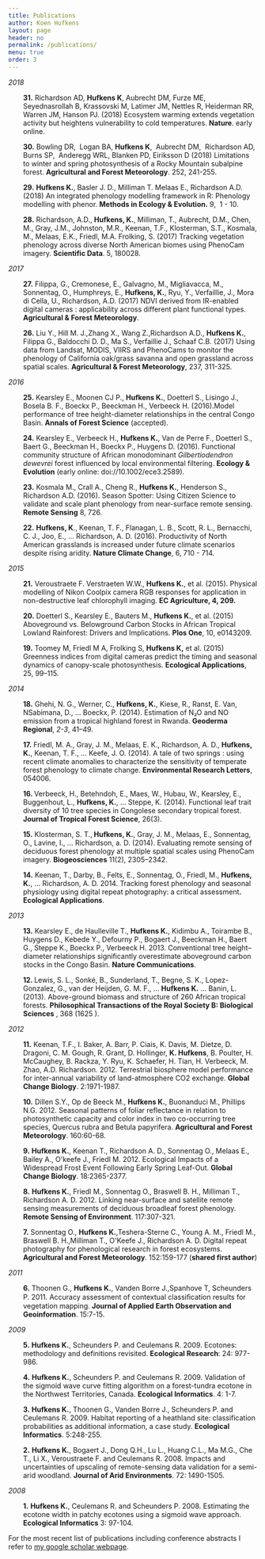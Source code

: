 ```yaml
---
title: Publications
author: Koen Hufkens
layout: page
header: no
permalink: /publications/
menu: true
order: 3
---
```


<em>2018</em>

<p style="padding-left: 30px;"><strong>31.</strong> Richardson AD, <strong>Hufkens K</strong>, Aubrecht DM, Furze ME, Seyednasrollah B, Krassovski M, Latimer JM, Nettles R, Heiderman RR, Warren JM, Hanson PJ. (2018) Ecosystem warming extends vegetation activity but heightens vulnerability to cold temperatures. <strong>Nature</strong>. early online.</p>

<p style="padding-left: 30px;"><strong>30.</strong> Bowling DR,  Logan BA, <strong>Hufkens K</strong>,  Aubrecht DM,  Richardson AD,  Burns SP,  Anderegg WRL, Blanken PD, Eiriksson D (2018) Limitations to winter and spring photosynthesis of a Rocky Mountain subalpine forest. <strong>Agricultural and Forest Meteorology</strong>. 252, <span class="size-m">241-255</span>.</p>
<p style="padding-left: 30px;"><strong>29.</strong> <strong>Hufkens K.</strong>, Basler J. D., Milliman T. Melaas E., Richardson A.D. (2018) An integrated phenology modelling framework in R: Phenology modelling with phenor. <strong>Methods in Ecology &amp; Evolution.</strong> 9,  1 - 10.</p>
<p style="padding-left: 30px;"><strong>28.</strong> Richardson, A.D., <strong>Hufkens, K.</strong>, Milliman, T., Aubrecht, D.M., Chen, M., Gray, J.M., Johnston, M.R., Keenan, T.F., Klosterman, S.T., Kosmala, M., Melaas, E.K., Friedl, M.A. Frolking, S. (2017) Tracking vegetation phenology across diverse North American biomes using PhenoCam imagery. <strong>Scientific Data</strong>. 5, 180028.</p>
<em>2017</em>
<p style="padding-left: 30px;"><strong> 27.</strong> Filippa, G., Cremonese, E., Galvagno, M., Migliavacca, M., Sonnentag, O., Humphreys, E., <strong>Hufkens, K.</strong>, Ryu, Y., Verfaillie, J., Mora di Cella, U., Richardson, A.D. (2017) NDVI derived from IR-enabled digital cameras : applicability across different plant functional types. <strong>Agricultural &amp; Forest Meteorology</strong>.</p>
<p style="padding-left: 30px;"><strong>26.</strong> Liu Y., Hill M. J.,Zhang X., Wang Z.,Richardson A.D., <strong>Hufkens K.</strong>, Filippa G., Baldocchi D. D., Ma S., Verfaillie J., Schaaf C.B. (2017) Using data from Landsat, MODIS, VIIRS and PhenoCams to monitor the phenology of California oak/grass savanna and open grassland across spatial scales. <strong>Agricultural &amp; Forest Meteorology</strong>, 237, 311-325.</p>
<em>2016</em>
<p style="padding-left: 30px;"><strong>25.</strong> Kearsley E., Moonen CJ P., <strong>Hufkens K.</strong>, Doetterl S., Lisingo J., Bosela B. F., Boeckx P., Beeckman H., Verbeeck H. (2016).Model performance of tree height-diameter relationships in the central Congo Basin. <b>Annals of Forest Science</b> (accepted).</p>
<p style="padding-left: 30px;"><strong>24.</strong> Kearsley E., Verbeeck H., <strong>Hufkens K.</strong>, Van de Perre F., Doetterl S., Baert G., Beeckman H., Boeckx P., Huygens D. (2016). Functional community structure of African monodominant <em>Gilbertiodendron dewevrei</em> forest influenced by local environmental filtering. <b>Ecology &amp; Evolution</b> (early online: doi://10.1002/ece3.2589).</p>
<p style="padding-left: 30px;"><strong>23.</strong> Kosmala M., Crall A., Cheng R., <strong>Hufkens K.</strong>, Henderson S., Richardson A.D. (2016). Season Spotter: Using Citizen Science to validate and scale plant phenology from near-surface remote sensing. <strong>Remote Sensing</strong> 8, 726.</p>
<p style="padding-left: 30px;"><strong>22.</strong> <strong>Hufkens, K</strong>., Keenan, T. F., Flanagan, L. B., Scott, R. L., Bernacchi, C. J., Joo, E., … Richardson, A. D. (2016). Productivity of North American grasslands is increased under future climate scenarios despite rising aridity. <strong>Nature Climate Change</strong>, 6, 710 - 714.</p>
<em>2015</em>
<p style="padding-left: 30px;"><strong>21.</strong> Veroustraete F. Verstraeten W.W., <strong>Hufkens K.</strong>, et al. (2015). Physical modelling of Nikon Coolpix camera RGB responses for application in non-destructive leaf chlorophyll imaging. <strong>EC Agriculture<strong>, 4, 209.</strong></strong></p>
<p style="padding-left: 30px;"><strong>20.</strong> Doetterl S., Kearsley E., Bauters M., <strong>Hufkens K.</strong>, et al. (2015) Aboveground vs. Belowground Carbon Stocks in African Tropical Lowland Rainforest: Drivers and Implications. <strong>Plos One</strong>, 10, e0143209.</p>
<p style="padding-left: 30px;"><strong>19.</strong> Toomey M, Friedl M A, Frolking S, <strong>Hufkens K,</strong> et al. (2015) Greenness indices from digital cameras predict the timing and seasonal dynamics of canopy-scale photosynthesis. <strong>Ecological Applications</strong>, 25, 99–115.</p>
<em>2014</em>
<p style="padding-left: 30px;"><strong>18.</strong> Ghehi, N. G., Werner, C., <strong>Hufkens, K.</strong>, Kiese, R., Ranst, E. Van, NSabimana, D., … Boeckx, P. (2014). Estimation of N₂O and NO emission from a tropical highland forest in Rwanda. <strong>Geoderma Regional</strong>, <i>2-3</i>, 41–49.</p>
<p style="padding-left: 30px;"><strong>17.</strong> Friedl, M. A., Gray, J. M., Melaas, E. K., Richardson, A. D., <strong>Hufkens, K.</strong>, Keenan, T. F., … Keefe, J. O. (2014). A tale of two springs : using recent climate anomalies to characterize the sensitivity of temperate forest phenology to climate change. <strong>Environmental Research Letters</strong>, 054006.</p>
<p style="padding-left: 30px;"><strong>16. </strong>Verbeeck, H., Betehndoh, E., Maes, W., Hubau, W., Kearsley, E., Buggenhout, L., <strong>Hufkens, K.</strong>, … Steppe, K. (2014). Functional leaf trait diversity of 10 tree species in Congolese secondary tropical forest.<strong> Journal of Tropical Forest Science</strong>, 26(3).</p>
<p style="padding-left: 30px;"><strong>15.</strong> Klosterman, S. T.,<strong> Hufkens, K.</strong>, Gray, J. M., Melaas, E., Sonnentag, O., Lavine, I., … Richardson, a. D. (2014). Evaluating remote sensing of deciduous forest phenology at multiple spatial scales using PhenoCam imagery. <strong>Biogeosciences</strong> 11(2), 2305–2342.</p>
<p style="padding-left: 30px;"><strong>14.</strong> Keenan, T., Darby, B., Felts, E., Sonnentag, O., Friedl, M., <strong>Hufkens, K.</strong>, … Richardson, A. D. 2014. Tracking forest phenology and seasonal physiology using digital repeat photography: a critical assessment<strong>. Ecological Applications</strong>.</p>
<em>2013
</em>
<p style="padding-left: 30px;"><strong>13.</strong> Kearsley E., de Haulleville T., <strong>Hufkens K.</strong>, Kidimbu A., Toirambe B., Huygens D., Kebede Y., Defourny P., Bogaert J., Beeckman H., Baert G., Steppe K., Boeckx P., Verbeeck H. 2013. Conventional tree height–diameter relationships significantly overestimate aboveground carbon stocks in the Congo Basin. <strong>Nature Communications</strong>.</p>
<p style="padding-left: 30px;"><strong>12. </strong>Lewis, S. L., Sonké, B., Sunderland, T., Begne, S. K., Lopez-Gonzalez, G., van der Heijden, G. M. F., … <strong>Hufkens K.</strong> … Banin, L. (2013). Above-ground biomass and structure of 260 African tropical forests. <strong>Philosophical Transactions of the Royal Society B: Biological Sciences</strong> , 368 (1625 ).<strong>
</strong></p>
<em>2012</em>
<p style="padding-left: 30px;"><strong>11.</strong> Keenan, T.F., I. Baker, A. Barr, P. Ciais, K. Davis, M. Dietze, D. Dragoni, C. M. Gough, R. Grant, D. Hollinger, <strong>K. Hufkens</strong>, B. Poulter, H. McCaughey, B. Rackza, Y. Ryu, K. Schaefer, H. Tian, H. Verbeeck, M. Zhao, A.D. Richardson. 2012. Terrestrial biosphere model performance for inter-annual variability of land-atmosphere CO2 exchange. <strong>Global Change Biology</strong>. 2:1971-1987.</p>
<p style="padding-left: 30px;"><strong>10.</strong> Dillen S.Y., Op de Beeck M., <strong>Hufkens K.</strong>, Buonanduci M., Phillips N.G. 2012. Seasonal patterns of foliar reflectance in relation to photosynthetic capacity and color index in two co-occurring tree species, Quercus rubra and Betula papyrifera. <strong>Agricultural and Forest Meteorology</strong>. 160:60-68.</p>
<p style="padding-left: 30px;"><strong>9.</strong> <strong>Hufkens K.</strong>, Keenan T., Richardson A. D., Sonnentag O., Melaas E., Bailey A., O'keefe J., Friedl M. 2012. Ecological Impacts of a Widespread Frost Event Following Early Spring Leaf-Out. <strong>Global Change Biology</strong>. 18:2365-2377.</p>
<p style="padding-left: 30px;"><strong>8.</strong> <strong>Hufkens K.</strong>, Friedl M., Sonnentag O., Braswell B. H., Milliman T., Richardson A. D. 2012. Linking near-surface and satellite remote sensing measurements of deciduous broadleaf forest phenology. <strong>Remote Sensing of Environment</strong>. 117:307-321.</p>
<p style="padding-left: 30px;"><strong>7.</strong> Sonnentag O., <strong>Hufkens K.</strong>,Teshera-Sterne C., Young A. M., Friedl M., Braswell B. H.,Milliman T., O'Keefe J., Richardson A. D. Digital repeat photography for phenological research in forest ecosystems. <strong>Agricultural and Forest Meteorology</strong>. 152:159-177 (<strong>shared first author</strong>)</p>
<em>2011</em>
<p style="padding-left: 30px;"><strong>6.</strong> Thoonen G., <strong>Hufkens K.</strong>, Vanden Borre J.,Spanhove T, Scheunders P. 2011. Accuracy assessment of contextual classiﬁcation results for vegetation mapping. <strong>Journal of Applied Earth Observation and Geoinformation</strong>. 15:7-15.</p>
<em>2009</em>
<p style="padding-left: 30px;"><strong>5.</strong> <strong>Hufkens K.</strong>, Scheunders P. and Ceulemans R. 2009. Ecotones: methodology and definitions revisited. <strong>Ecological Research</strong>: 24: 977-986.</p>
<p style="padding-left: 30px;"><strong>4.</strong> <strong>Hufkens K.</strong>, Scheunders P. and Ceulemans R. 2009. Validation of the sigmoid wave curve fitting algorithm on a forest-tundra ecotone in the Northwest Territories, Canada. <strong>Ecological Informatics</strong>. 4: 1-7.</p>
<p style="padding-left: 30px;"><strong>3.</strong> <strong>Hufkens K.</strong>, Thoonen G., Vanden Borre J., Scheunders P. and Ceulemans R. 2009. Habitat reporting of a heathland site: classification probabilities as additional information, a case study. <strong>Ecological Informatics</strong>. 5:248-255.</p>
<p style="padding-left: 30px;"><strong>2.</strong> <strong>Hufkens K.</strong>, Bogaert J., Dong Q.H., Lu L., Huang C.L., Ma M.G., Che T., Li X., Veroustraete F. and Ceulemans R. 2008. Impacts and uncertainties of upscaling of remote-sensing data validation for a semi-arid woodland. <strong>Journal of Arid Environments</strong>. 72: 1490-1505.</p>
<em>2008</em>
<p style="padding-left: 30px;"><strong>1.</strong> <strong>Hufkens K.</strong>, Ceulemans R. and Scheunders P. 2008. Estimating the ecotone width in patchy ecotones using a sigmoid wave approach. <strong>Ecological Informatics</strong> 3: 97-104.</p>
<p style="padding-left: 30px;">

For the most recent list of publications including conference abstracts I refer to <a href="https://scholar.google.com/citations?hl=en&amp;user=3ZD7sagAAAAJ&amp;view_op=list_works&amp;sortby=pubdate">my google scholar webpage</a>.</p>
